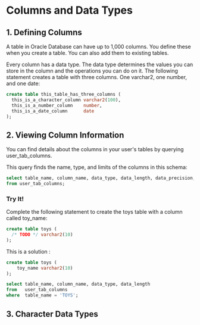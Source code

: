 # Columns and Data Types

## 1. Defining Columns

A table in Oracle Database can have up to 1,000 columns. You define these when you create a table. You can also add them to existing tables.

Every column has a data type. The data type determines the values you can store in the column and the operations you can do on it. The following statement creates a table with three columns. One varchar2, one number, and one date:

```sql
create table this_table_has_three_columns (
  this_is_a_character_column varchar2(100),
  this_is_a_number_column    number,
  this_is_a_date_column      date
);
```

## 2. Viewing Column Information

You can find details about the columns in your user's tables by querying user_tab_columns.

This query finds the name, type, and limits of the columns in this schema:

```sql
select table_name, column_name, data_type, data_length, data_precision, data_scale
from user_tab_columns;
```

### Try It!
Complete the following statement to create the toys table with a column called toy_name:

```sql
create table toys (
  /* TODO */ varchar2(10)
);
```

This is a solution :

```sql
create table toys (
    toy_name varchar2(10)
);

select table_name, column_name, data_type, data_length
from   user_tab_columns
where  table_name = 'TOYS';
```

## 3. Character Data Types


